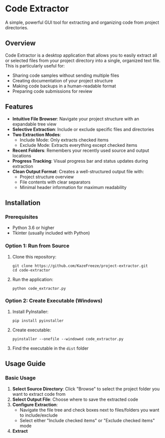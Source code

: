 # Code Extractor

A simple, powerful GUI tool for extracting and organizing code from project directories.

## Overview

Code Extractor is a desktop application that allows you to easily extract all or selected files from your project directory into a single, organized text file. This is particularly useful for:

- Sharing code samples without sending multiple files
- Creating documentation of your project structure
- Making code backups in a human-readable format
- Preparing code submissions for review

## Features

- **Intuitive File Browser**: Navigate your project structure with an expandable tree view
- **Selective Extraction**: Include or exclude specific files and directories
- **Two Extraction Modes**:
  - Include Mode: Only extracts checked items
  - Exclude Mode: Extracts everything except checked items
- **Recent Folders**: Remembers your recently used source and output locations
- **Progress Tracking**: Visual progress bar and status updates during extraction
- **Clean Output Format**: Creates a well-structured output file with:
  - Project structure overview
  - File contents with clear separators
  - Minimal header information for maximum readability

## Installation

### Prerequisites

- Python 3.6 or higher
- Tkinter (usually included with Python)

### Option 1: Run from Source

1. Clone this repository:
   ```
   git clone https://github.com/KazeFreeze/project-extractor.git
   cd code-extractor
   ```
2. Run the application:
   ```
   python code_extractor.py
   ```

### Option 2: Create Executable (Windows)

1. Install PyInstaller:
   ```
   pip install pyinstaller
   ```
2. Create executable:
   ```
   pyinstaller --onefile --windowed code_extractor.py
   ```
3. Find the executable in the `dist` folder

## Usage Guide

### Basic Usage

1. **Select Source Directory**: Click "Browse" to select the project folder you want to extract code from
2. **Select Output File**: Choose where to save the extracted code
3. **Configure Extraction**:
   - Navigate the file tree and check boxes next to files/folders you want to include/exclude
   - Select either "Include checked items" or "Exclude checked items" mode
4. **Extract**

